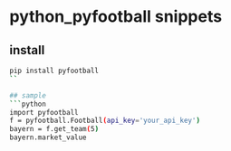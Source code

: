 # python_pyfootball snippets

## install
```bash
pip install pyfootball
``

## sample
```python
import pyfootball
f = pyfootball.Football(api_key='your_api_key')
bayern = f.get_team(5)
bayern.market_value
```
